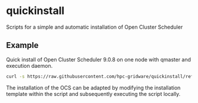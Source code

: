 # quickinstall
Scripts for a simple and automatic installation of Open Cluster Scheduler

## Example

Quick install of Open Cluster Scheduler 9.0.8 on one node with qmaster and execution
daemon.

```bash
curl -s https://raw.githubusercontent.com/hpc-gridware/quickinstall/refs/heads/main/ocs.sh | OCS_VERSION=9.0.8 sh  
```

The installation of the OCS can be adapted by modifying the installation
template within the script and subsequently executing the script locally.
